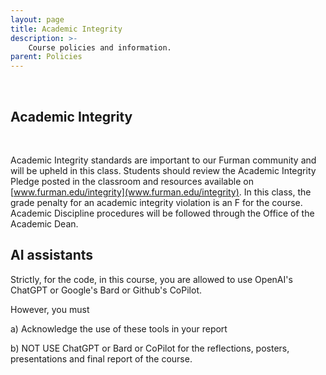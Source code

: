 ```yaml
---
layout: page
title: Academic Integrity
description: >-
    Course policies and information.
parent: Policies
---
```


<br/>

## Academic Integrity

<br/>


Academic Integrity standards are important to our Furman community and will be upheld in this class. Students should review the Academic Integrity Pledge posted in the classroom and resources available on [www.furman.edu/integrity](www.furman.edu/integrity). In this class, the grade penalty for an academic integrity violation is an F for the course. Academic Discipline procedures will be followed through the Office of the Academic Dean.

## AI assistants 

Strictly, for the code, in this course, you are allowed to use OpenAI's ChatGPT or Google's Bard or Github's CoPilot. 

However, you must 

a) Acknowledge the use of these tools in your report

b) NOT USE ChatGPT or Bard or CoPilot for the reflections, posters, presentations and final report of the course. 

